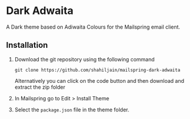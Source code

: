 # Dark Adwaita
A Dark theme based on Adiwaita Colours for the Mailspring email client.

## Installation
1. Download the git repository using the following command
    ```
    git clone https://github.com/shahiljain/mailspring-dark-adwaita
    ```
    Alternatively you can click on the code button and then download and extract the zip folder

2. In Mailspring go to Edit > Install Theme
3. Select the `package.json` file in the theme folder.